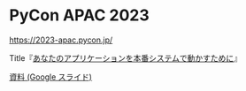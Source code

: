# PyCon APAC 2023

https://2023-apac.pycon.jp/

Title『[あなたのアプリケーションを本番システムで動かすために](https://2023-apac.pycon.jp/timetable)』

[資料 (Google スライド)](https://docs.google.com/presentation/d/17kKMZuTImeDHYGVHZ8p2QwKyzJdrf5GWHySZ_QeYXxY/edit?usp=sharing)
